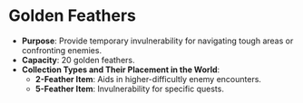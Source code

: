 # Golden Feathers

- **Purpose**: Provide temporary invulnerability for navigating tough areas or confronting enemies.
- **Capacity**: 20 golden feathers.
- **Collection Types and Their Placement in the World**:
    - **2-Feather Item**: Aids in higher-difficultly enemy encounters.
    - **5-Feather Item**: Invulnerability for specific quests.
